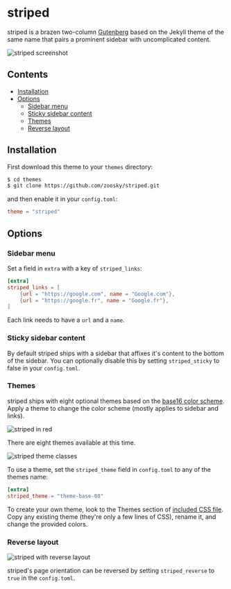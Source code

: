 # striped
striped is a brazen two-column [Gutenberg](https://github.com/Keats/gutenberg) based on the Jekyll theme of the same name that pairs a prominent sidebar with uncomplicated content.

![striped screenshot](https://f.cloud.github.com/assets/98681/1831228/42af6c6a-7384-11e3-98fb-e0b923ee0468.png)


## Contents

- [Installation](#installation)
- [Options](#options)
  - [Sidebar menu](#sidebar-menu)
  - [Sticky sidebar content](#sticky-sidebar-content)
  - [Themes](#themes)
  - [Reverse layout](#reverse-layout)

## Installation
First download this theme to your `themes` directory:

```bash
$ cd themes
$ git clone https://github.com/zoosky/striped.git
```
and then enable it in your `config.toml`:

```toml
theme = "striped"
```

## Options

### Sidebar menu
Set a field in `extra` with a key of `striped_links`:
```toml
[extra]
striped_links = [
    {url = "https://google.com", name = "Google.com"},
    {url = "https://google.fr", name = "Google.fr"},
]
```
Each link needs to have a `url` and a `name`.

### Sticky sidebar content
By default striped ships with a sidebar that affixes it's content to the bottom of the sidebar. You can optionally disable this by setting `striped_sticky` to false in your `config.toml`.

### Themes
striped ships with eight optional themes based on the [base16 color scheme](https://github.com/chriskempson/base16). Apply a theme to change the color scheme (mostly applies to sidebar and links).

![striped in red](https://f.cloud.github.com/assets/98681/1831229/42b0b354-7384-11e3-8462-31b8df193fe5.png)

There are eight themes available at this time.

![striped theme classes](https://f.cloud.github.com/assets/98681/1817044/e5b0ec06-6f68-11e3-83d7-acd1942797a1.png)

To use a theme, set the `striped_theme` field in `config.toml` to any of the themes name:

```toml
[extra]
striped_theme = "theme-base-08"
```

To create your own theme, look to the Themes section of [included CSS file](https://github.com/poole/striped/blob/master/public/css/striped.css). Copy any existing theme (they're only a few lines of CSS), rename it, and change the provided colors.

### Reverse layout

![striped with reverse layout](https://f.cloud.github.com/assets/98681/1831230/42b0d3ac-7384-11e3-8d54-2065afd03f9e.png)

striped's page orientation can be reversed by setting `striped_reverse` to `true` in the `config.toml`.
